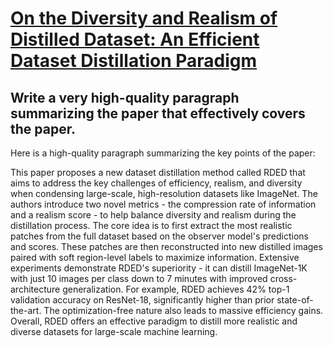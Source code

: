 # [On the Diversity and Realism of Distilled Dataset: An Efficient Dataset   Distillation Paradigm](https://arxiv.org/abs/2312.03526)

## Write a very high-quality paragraph summarizing the paper that effectively covers the paper.

 Here is a high-quality paragraph summarizing the key points of the paper:

This paper proposes a new dataset distillation method called RDED that aims to address the key challenges of efficiency, realism, and diversity when condensing large-scale, high-resolution datasets like ImageNet. The authors introduce two novel metrics - the compression rate of information and a realism score - to help balance diversity and realism during the distillation process. The core idea is to first extract the most realistic patches from the full dataset based on the observer model's predictions and scores. These patches are then reconstructed into new distilled images paired with soft region-level labels to maximize information. Extensive experiments demonstrate RDED's superiority - it can distill ImageNet-1K with just 10 images per class down to 7 minutes with improved cross-architecture generalization. For example, RDED achieves 42\% top-1 validation accuracy on ResNet-18, significantly higher than prior state-of-the-art. The optimization-free nature also leads to massive efficiency gains. Overall, RDED offers an effective paradigm to distill more realistic and diverse datasets for large-scale machine learning.
